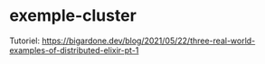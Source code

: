 # exemple-cluster

Tutoriel: https://bigardone.dev/blog/2021/05/22/three-real-world-examples-of-distributed-elixir-pt-1

